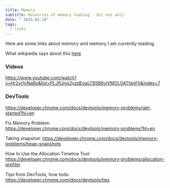 ```yaml
---
title: Memory
subtitle: Resources of memory leaking - but not only
date: " 2025-02-10"
tags:
  - links
---
```


Here are some links about memory and memory I am currently reading. 

What wikipedia says about this [here](https://en.wikipedia.org/wiki/Memory_leak)
### Videos
https://www.youtube.com/watch?v=Hr2vrhrNaRo&list=PLJfUmx2yzdEoaLT85B6vlVMOL0ATfanFh&index=7

### DevTools
https://developer.chrome.com/docs/devtools/memory-problems/get-started?hl=en

Fix Memory Problem: https://developer.chrome.com/docs/devtools/memory-problems?hl=en

Taking snapshot: https://developer.chrome.com/docs/devtools/memory-problems/heap-snapshots

How to Use the Allocation Timeline Tool: https://developer.chrome.com/docs/devtools/memory-problems/allocation-profiler

Tips from DevTools, how todo: https://developer.chrome.com/docs/devtools/tips